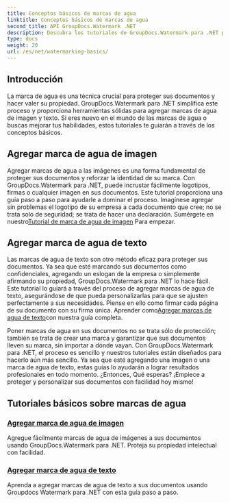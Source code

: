 ```yaml
---
title: Conceptos básicos de marcas de agua
linktitle: Conceptos básicos de marcas de agua
second_title: API GroupDocs.Watermark .NET
description: Descubra los tutoriales de GroupDocs.Watermark para .NET para agregar marcas de agua de imágenes y texto sin esfuerzo. Proteja sus documentos con estas guías fáciles de seguir.
type: docs
weight: 20
url: /es/net/watermarking-basics/
---
```

## Introducción
La marca de agua es una técnica crucial para proteger sus documentos y hacer valer su propiedad. GroupDocs.Watermark para .NET simplifica este proceso y proporciona herramientas sólidas para agregar marcas de agua de imagen y texto. Si eres nuevo en el mundo de las marcas de agua o buscas mejorar tus habilidades, estos tutoriales te guiarán a través de los conceptos básicos.

## Agregar marca de agua de imagen

Agregar marcas de agua a las imágenes es una forma fundamental de proteger sus documentos y reforzar la identidad de su marca. Con GroupDocs.Watermark para .NET, puede incrustar fácilmente logotipos, firmas o cualquier imagen en sus documentos. Este tutorial proporciona una guía paso a paso para ayudarle a dominar el proceso. Imagínese agregar sin problemas el logotipo de su empresa a cada documento que cree; no se trata solo de seguridad; se trata de hacer una declaración. Sumérgete en nuestro[Tutorial de marca de agua de imagen](./add-image-watermark/) Para empezar.

## Agregar marca de agua de texto

 Las marcas de agua de texto son otro método eficaz para proteger sus documentos. Ya sea que esté marcando sus documentos como confidenciales, agregando un eslogan de la empresa o simplemente afirmando su propiedad, GroupDocs.Watermark para .NET lo hace fácil. Este tutorial lo guiará a través del proceso de agregar marcas de agua de texto, asegurándose de que pueda personalizarlas para que se ajusten perfectamente a sus necesidades. Piense en ello como firmar cada página de su documento con su firma única. Aprender como[Agregar marcas de agua de texto](./add-text-watermark/)con nuestra guía completa.

Poner marcas de agua en sus documentos no se trata sólo de protección; también se trata de crear una marca y garantizar que sus documentos lleven su marca, sin importar a dónde vayan. Con GroupDocs.Watermark para .NET, el proceso es sencillo y nuestros tutoriales están diseñados para hacerlo aún más sencillo. Ya sea que esté agregando una imagen o una marca de agua de texto, estas guías lo ayudarán a lograr resultados profesionales en todo momento. ¿Entonces, Qué esperas? ¡Empiece a proteger y personalizar sus documentos con facilidad hoy mismo!

## Tutoriales básicos sobre marcas de agua
### [Agregar marca de agua de imagen](./add-image-watermark/)
Agregue fácilmente marcas de agua de imágenes a sus documentos usando GroupDocs.Watermark para .NET. Proteja su propiedad intelectual con facilidad.
### [Agregar marca de agua de texto](./add-text-watermark/)
Aprenda a agregar marcas de agua de texto a sus documentos usando Groupdocs Watermark para .NET con esta guía paso a paso.